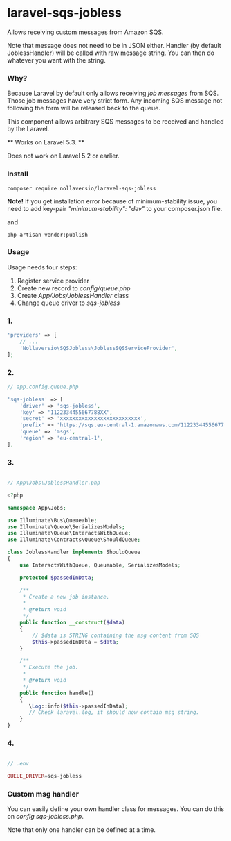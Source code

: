 # laravel-sqs-jobless

Allows receiving custom messages from Amazon SQS. 

Note that message does not need to be in JSON either. Handler (by default JoblessHandler) will be called with raw message string. You can then do whatever you want with the string.

### Why?

Because Laravel by default only allows receiving *job messages* from SQS. Those job messages have very strict form. Any incoming SQS message not following the form will be released back to the queue.

This component allows arbitrary SQS messages to be received and handled by the Laravel.

** Works on Laravel 5.3. **

Does not work on Laravel 5.2 or earlier.

### Install

```
composer require nollaversio/laravel-sqs-jobless
```
**Note!** If you get installation error because of minimum-stability issue, you need to add key-pair *"minimum-stability": "dev"* to your composer.json file.

and

```
php artisan vendor:publish
```

### Usage

Usage needs four steps:

1. Register service provider
2. Create new record to *config/queue.php*
3. Create *App/Jobs/JoblessHandler* class
4. Change queue driver to *sqs-jobless*


### 1.

```php
'providers' => [
    // ...
    'Nollaversio\SQSJobless\JoblessSQSServiceProvider',
];

```

### 2.

```php
// app.config.queue.php

'sqs-jobless' => [
    'driver' => 'sqs-jobless',
    'key' => '1122334455667788XX',
    'secret' => 'xxxxxxxxxxxxxxxxxxxxxxxxxx',
    'prefix' => 'https://sqs.eu-central-1.amazonaws.com/11223344556677',
    'queue' => 'msgs',
    'region' => 'eu-central-1',
], 
```

### 3.

```php

// App\Jobs\JoblessHandler.php

<?php

namespace App\Jobs;

use Illuminate\Bus\Queueable;
use Illuminate\Queue\SerializesModels;
use Illuminate\Queue\InteractsWithQueue;
use Illuminate\Contracts\Queue\ShouldQueue;

class JoblessHandler implements ShouldQueue
{
    use InteractsWithQueue, Queueable, SerializesModels;

    protected $passedInData;

    /**
     * Create a new job instance.
     *
     * @return void
     */
    public function __construct($data)
    {
        // $data is STRING containing the msg content from SQS
        $this->passedInData = $data;
    }

    /**
     * Execute the job.
     *
     * @return void
     */
    public function handle()
    {
       \Log::info($this->passedInData);
       // Check laravel.log, it should now contain msg string.
    }
}

```

### 4.

```php

// .env

QUEUE_DRIVER=sqs-jobless

```

### Custom msg handler

You can easily define your own handler class for messages. You can do this on *config.sqs-jobless.php*. 

Note that only one handler can be defined at a time.

